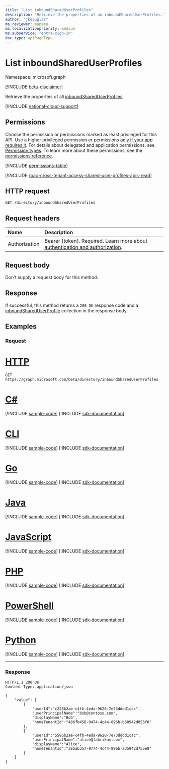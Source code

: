 ```yaml
---
title: "List inboundSharedUserProfiles"
description: "Retrieve the properties of an inboundSharedUserProfiles."
author: "jkdouglas"
ms.reviewer: mapamu
ms.localizationpriority: medium
ms.subservice: "entra-sign-in"
doc_type: apiPageType
---
```


# List inboundSharedUserProfiles

Namespace: microsoft.graph

[!INCLUDE [beta-disclaimer](../../includes/beta-disclaimer.md)]

Retrieve the properties of all [inboundSharedUserProfiles](../resources/inboundshareduserprofile.md).

[!INCLUDE [national-cloud-support](../../includes/global-only.md)]

## Permissions

Choose the permission or permissions marked as least privileged for this API. Use a higher privileged permission or permissions [only if your app requires it](/graph/permissions-overview#best-practices-for-using-microsoft-graph-permissions). For details about delegated and application permissions, see [Permission types](/graph/permissions-overview#permission-types). To learn more about these permissions, see the [permissions reference](/graph/permissions-reference).

<!-- { "blockType": "permissions", "name": "directory_list_inboundshareduserprofiles" } -->
[!INCLUDE [permissions-table](../includes/permissions/directory-list-inboundshareduserprofiles-permissions.md)]

[!INCLUDE [rbac-cross-tenant-access-shared-user-profiles-apis-read](../includes/rbac-for-apis/rbac-cross-tenant-access-shared-user-profiles-apis-read.md)]

## HTTP request

<!-- {
  "blockType": "ignored"
}
-->

``` http
GET /directory/inboundSharedUserProfiles
```

## Request headers

|Name|Description|
|:---|:---|
|Authorization|Bearer {token}. Required. Learn more about [authentication and authorization](/graph/auth/auth-concepts).|

## Request body

Don't supply a request body for this method.

## Response

If successful, this method returns a `200 OK` response code and a [inboundSharedUserProfile](../resources/inboundshareduserprofile.md) collection in the response body.

## Examples

### Request

# [HTTP](#tab/http)
<!-- {
  "blockType": "request",
  "name": "get_inboundshareduserprofiles"
}
-->

``` http
GET https://graph.microsoft.com/beta/directory/inboundSharedUserProfiles
```

# [C#](#tab/csharp)
[!INCLUDE [sample-code](../includes/snippets/csharp/get-inboundshareduserprofiles-csharp-snippets.md)]
[!INCLUDE [sdk-documentation](../includes/snippets/snippets-sdk-documentation-link.md)]

# [CLI](#tab/cli)
[!INCLUDE [sample-code](../includes/snippets/cli/get-inboundshareduserprofiles-cli-snippets.md)]
[!INCLUDE [sdk-documentation](../includes/snippets/snippets-sdk-documentation-link.md)]

# [Go](#tab/go)
[!INCLUDE [sample-code](../includes/snippets/go/get-inboundshareduserprofiles-go-snippets.md)]
[!INCLUDE [sdk-documentation](../includes/snippets/snippets-sdk-documentation-link.md)]

# [Java](#tab/java)
[!INCLUDE [sample-code](../includes/snippets/java/get-inboundshareduserprofiles-java-snippets.md)]
[!INCLUDE [sdk-documentation](../includes/snippets/snippets-sdk-documentation-link.md)]

# [JavaScript](#tab/javascript)
[!INCLUDE [sample-code](../includes/snippets/javascript/get-inboundshareduserprofiles-javascript-snippets.md)]
[!INCLUDE [sdk-documentation](../includes/snippets/snippets-sdk-documentation-link.md)]

# [PHP](#tab/php)
[!INCLUDE [sample-code](../includes/snippets/php/get-inboundshareduserprofiles-php-snippets.md)]
[!INCLUDE [sdk-documentation](../includes/snippets/snippets-sdk-documentation-link.md)]

# [PowerShell](#tab/powershell)
[!INCLUDE [sample-code](../includes/snippets/powershell/get-inboundshareduserprofiles-powershell-snippets.md)]
[!INCLUDE [sdk-documentation](../includes/snippets/snippets-sdk-documentation-link.md)]

# [Python](#tab/python)
[!INCLUDE [sample-code](../includes/snippets/python/get-inboundshareduserprofiles-python-snippets.md)]
[!INCLUDE [sdk-documentation](../includes/snippets/snippets-sdk-documentation-link.md)]

---

### Response

<!-- {
  "blockType": "response",
  "truncated": true,
  "@odata.type": "microsoft.graph.inboundSharedUserProfile"
}
-->

``` http
HTTP/1.1 200 OK
Content-Type: application/json

{
    "value": [
        {
            "userId":"c228b2ae-c4fb-4eda-9620-7e73dddd1cac",
            "userPrincipalName":"bob@contoso.com",
            "displayName":"Bob",
            "homeTenantId":"486fb458-9474-4c44-896b-b30942d055f0"
        },
        {
            "userId":"5586b2ae-c4fb-4eda-9620-7e73dddd1cac",
            "userPrincipalName":"alice@fabrikam.com",
            "displayName":"Alice",
            "homeTenantId":"385ab357-9774-4c44-896b-a35942d755e8"
        }
    ]
}

```
